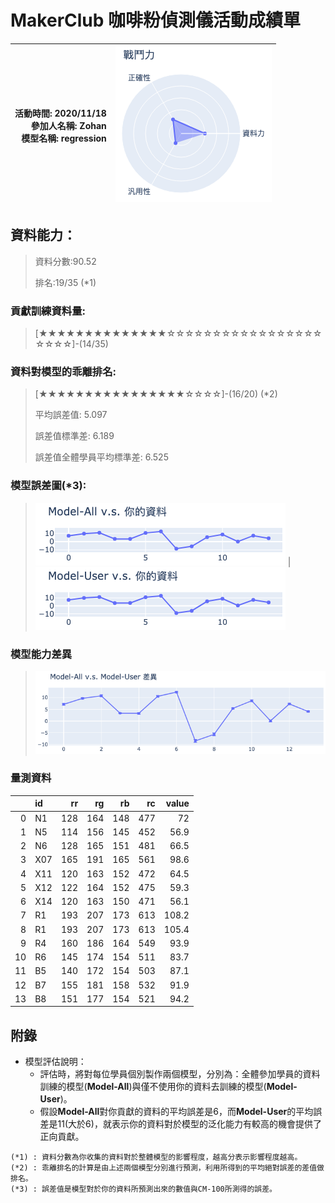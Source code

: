# MakerClub 咖啡粉偵測儀活動成績單 
| 活動時間: 2020/11/18<br>參加人名稱: **Zohan**<br>模型名稱: **regression** | ![](000.png) |
|-----:|-------------:|
## 資料能力：
> 資料分數:90.52
>
> 排名:19/35 (*1)
### 貢獻訓練資料量:
> 	[★★★★★★★★★★★★★★☆☆☆☆☆☆☆☆☆☆☆☆☆☆☆☆☆☆☆☆☆]-(14/35)
### 資料對模型的乖離排名:
> 	[★★★★★★★★★★★★★★★★☆☆☆☆]-(16/20) (*2)
>
> 	平均誤差值: 5.097
>
> 	誤差值標準差: 6.189
>
> 	誤差值全體學員平均標準差: 6.525
### 模型誤差圖(*3):
> ![001](001.png)	|![002](002.png)
### 模型能力差異
> ![003](003.png)
### 量測資料
|    | id   |   rr |   rg |   rb |   rc |   value |
|---:|:-----|-----:|-----:|-----:|-----:|--------:|
|  0 | N1   |  128 |  164 |  148 |  477 |    72   |
|  1 | N5   |  114 |  156 |  145 |  452 |    56.9 |
|  2 | N6   |  128 |  165 |  151 |  481 |    66.5 |
|  3 | X07  |  165 |  191 |  165 |  561 |    98.6 |
|  4 | X11  |  120 |  163 |  152 |  472 |    64.5 |
|  5 | X12  |  122 |  164 |  152 |  475 |    59.3 |
|  6 | X14  |  120 |  163 |  150 |  471 |    56.1 |
|  7 | R1   |  193 |  207 |  173 |  613 |   108.2 |
|  8 | R1   |  193 |  207 |  173 |  613 |   105.4 |
|  9 | R4   |  160 |  186 |  164 |  549 |    93.9 |
| 10 | R6   |  145 |  174 |  154 |  511 |    83.7 |
| 11 | B5   |  140 |  172 |  154 |  503 |    87.1 |
| 12 | B7   |  155 |  181 |  158 |  532 |    91.9 |
| 13 | B8   |  151 |  177 |  154 |  521 |    94.2 |
## 附錄
* 模型評估說明：
  - 評估時，將對每位學員個別製作兩個模型，分別為：全體參加學員的資料訓練的模型(**Model-All**)與僅不使用你的資料去訓練的模型(**Model-User**)。
  - 假設**Model-All**對你貢獻的資料的平均誤差是6，而**Model-User**的平均誤差是11(大於6)，就表示你的資料對於模型的泛化能力有較高的機會提供了正向貢獻。
```
(*1) : 資料分數為你收集的資料對於整體模型的影響程度，越高分表示影響程度越高。
(*2) : 乖離排名的計算是由上述兩個模型分別進行預測，利用所得到的平均絕對誤差的差值做排名。
(*3) : 誤差值是模型對於你的資料所預測出來的數值與CM-100所測得的誤差。
```

